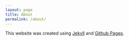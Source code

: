 ```yaml
---
layout: page
title: About
permalink: /about/
---
```


This website was created using [Jekyll](https://jekyllrb.com) and [Github Pages](https://pages.github.com).
